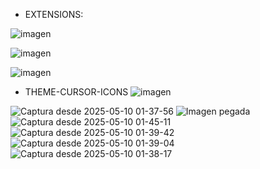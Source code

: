 - EXTENSIONS:
  
![imagen](https://github.com/user-attachments/assets/63fb87b3-e7be-4552-977b-52762bba3408)

![imagen](https://github.com/user-attachments/assets/00d4a8df-15b6-4678-bd16-1062c5652d91)

![imagen](https://github.com/user-attachments/assets/c4e66e7d-e6c9-4ca9-85a8-5bab314ddd8d)



- THEME-CURSOR-ICONS
![imagen](https://github.com/user-attachments/assets/054c220f-288f-4ae6-a41f-30c04451c371)



![Captura desde 2025-05-10 01-37-56](https://github.com/user-attachments/assets/2b7b2b98-9685-4c51-8876-34b4bb2deba4)
![Imagen pegada](https://github.com/user-attachments/assets/a4b178be-c076-43ca-9eb7-7a99dbf638f3)
![Captura desde 2025-05-10 01-45-11](https://github.com/user-attachments/assets/e3c8e452-e846-486b-b3af-93e231301a1e)
![Captura desde 2025-05-10 01-39-42](https://github.com/user-attachments/assets/97e28df1-b906-426c-8472-778964906de2)
![Captura desde 2025-05-10 01-39-04](https://github.com/user-attachments/assets/635ce3fc-15d3-4dd0-bc5e-7f951440e495)
![Captura desde 2025-05-10 01-38-17](https://github.com/user-attachments/assets/4bbd282a-48a7-45fc-8d08-b8ad41e6cc9f)
